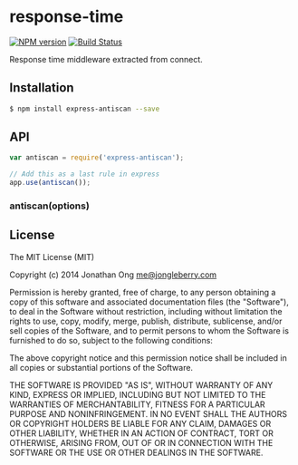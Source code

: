 # response-time

[![NPM version](https://badge.fury.io/js/express-antiscan.svg)](http://badge.fury.io/js/express-antiscan)
[![Build Status](https://travis-ci.org/elasticio/express-antiscan.svg?branch=master)](https://travis-ci.org/elasticio/express-antiscan)

Response time middleware extracted from connect.

## Installation

```sh
$ npm install express-antiscan --save
```

## API

```js
var antiscan = require('express-antiscan');

// Add this as a last rule in express
app.use(antiscan());
```

### antiscan(options)



## License

The MIT License (MIT)

Copyright (c) 2014 Jonathan Ong me@jongleberry.com

Permission is hereby granted, free of charge, to any person obtaining a copy of this software and associated documentation files (the "Software"), to deal in the Software without restriction, including without limitation the rights to use, copy, modify, merge, publish, distribute, sublicense, and/or sell copies of the Software, and to permit persons to whom the Software is furnished to do so, subject to the following conditions:

The above copyright notice and this permission notice shall be included in all copies or substantial portions of the Software.

THE SOFTWARE IS PROVIDED "AS IS", WITHOUT WARRANTY OF ANY KIND, EXPRESS OR IMPLIED, INCLUDING BUT NOT LIMITED TO THE WARRANTIES OF MERCHANTABILITY, FITNESS FOR A PARTICULAR PURPOSE AND NONINFRINGEMENT. IN NO EVENT SHALL THE AUTHORS OR COPYRIGHT HOLDERS BE LIABLE FOR ANY CLAIM, DAMAGES OR OTHER LIABILITY, WHETHER IN AN ACTION OF CONTRACT, TORT OR OTHERWISE, ARISING FROM, OUT OF OR IN CONNECTION WITH THE SOFTWARE OR THE USE OR OTHER DEALINGS IN THE SOFTWARE.